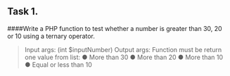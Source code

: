 ## Task 1.
####Write a PHP function to test whether a number is greater than 30, 20 or 10 using a ternary operator.

> Input args: (int $inputNumber)
> Output args: Function must be return one value from list: 
●	More than 30
●	More than 20
●	More than 10
●	Equal or less than 10
